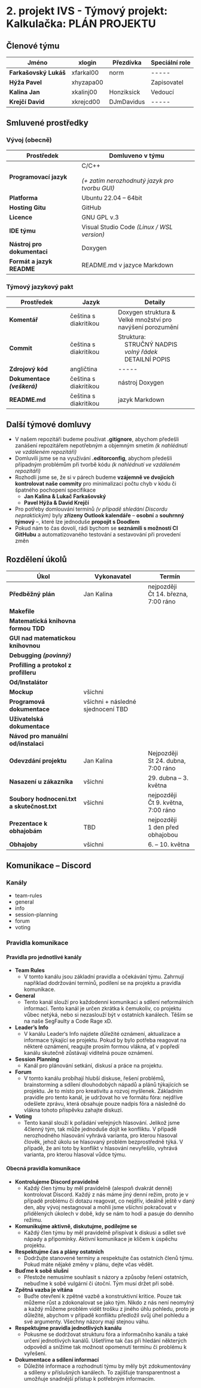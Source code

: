 # 2. projekt IVS - Týmový projekt: Kalkulačka: PLÁN PROJEKTU

## Členové týmu

| **Jméno** | **xlogin** | **Přezdívka** | **Speciální role** |
| --- | --- | --- | --- |
| **Farkašovský Lukáš** | xfarkal00 | norm | \----- |
| **Hýža Pavel** | xhyzapa00 |     | Zapisovatel |
| **Kalina Jan** | xkalinj00 | Honziksick | Vedoucí |
| **Krejčí David** | xkrejcd00 | DJmDavidus | \----- |

## Smluvené prostředky

### Vývoj (obecně)

| **Prostředek** | **Domluveno v týmu** |
| --- | --- |
| **Programovací jazyk** | C/C++<br><br>_(+ zatím nerozhodnutý jazyk pro tvorbu GUI)_ |
| **Platforma** | Ubuntu 22.04 – 64bit |
| **Hosting Gitu** | GitHub |
| **Licence** | GNU GPL v.3 |
| **IDE týmu** | Visual Studio Code _(Linux / WSL version)_ |
| **Nástroj pro dokumentaci** | Doxygen |
| **Formát a jazyk README** | README.md v jazyce Markdown |

### Týmový jazykový pakt

| **Prostředek** | **Jazyk** | **Detaily** |
| --- | --- | --- |
| **Komentář** | čeština s diakritikou | Doxygen struktura &<br>Velké množství pro navýšení porozumění |
| **Commit** | čeština s diakritikou | Struktura:  <br>&nbsp;&nbsp;&nbsp;&nbsp;STRUČNÝ NADPIS  <br>&nbsp;&nbsp;&nbsp;&nbsp;_volný řádek_  <br>&nbsp;&nbsp;&nbsp;&nbsp;DETAILNÍ POPIS |
| **Zdrojový kód** | angličtina | \----- |
| **Dokumentace _(veškerá)_** | čeština s diakritikou | nástroj Doxygen |
| **README.md** | čeština s diakritikou | jazyk Markdown |

## Další týmové domluvy

- V našem repozitáři budeme používat **.gitignore**, abychom předešli zanášení repozitářem nepotřebným a objemným smetím _(k nahlédnutí ve vzdáleném repozitáři)_
- Domluvili jsme se na využívání **.editorconfig**, abychom předešli případným problémům při tvorbě kódu _(k nahlédnutí ve vzdáleném repozitáři)_
- Rozhodli jsme se, že si v párech budeme **vzájemně ve dvojicích kontrolovat naše commity** pro minimalizaci počtu chyb v kódu či špatného pochopení specifikace
  - **Jan Kalina & Lukač Farkašovský**
  - **Pavel Hýža & David Krejčí**
- Pro potřeby domlouvání termínů _(v případě shledání Discordu nepraktickým)_ byly **zřízeny Outlook kalendáře** – **osobní** a **souhrnný týmový** –, které lze jednoduše **propojit s Doodlem**
- Pokud nám to čas dovolí, rádi bychom se **seznámili s možností CI GitHubu** a automatizovaného testování a sestavování při provedení změn

## Rozdělení úkolů

| **Úkol** | **Vykonavatel** | **Termín** |
| --- | --- | --- |
| **Předběžný plán** | Jan Kalina | nejpozději  <br>Čt 14. března, 7:00 ráno |
| **Makefile** |     |     |
| **Matematická knihovna formou TDD** |     |     |
| **GUI nad matematickou knihovnou** |     |     |
| **Debugging _(povinný)_** |     |     |
| **Profilling a protokol z profilleru** |     |     |
| **Od/Instalátor** |     |     |
| **Mockup** | všichni |     |
| **Programová dokumentace** | všichni + následné sjednocení TBD |     |
| **Uživatelská dokumentace** |     |     |
| **Návod pro manuální od/instalaci** |     |     |
| **Odevzdání projektu** | Jan Kalina | Nejpozději  <br>St 24. dubna, 7:00 ráno |
| **Nasazení u zákazníka** | všichni | 29\. dubna – 3. května |
| **Soubory hodnoceni.txt a skutečnost.txt** | všichni | nejpozději  <br>Čt 9. května, 7:00 ráno |
| **Prezentace k obhajobám** | TBD | nejpozději  <br>1 den před obhajobou |
| **Obhajoby** | všichni | 6\. – 10. května |

## Komunikace – Discord

### Kanály

- team-rules
- general
- info
- session-planning
- forum
- voting

### Pravidla komunikace

#### Pravidla pro jednotlivé kanály

- **Team Rules**
  - V tomto kanálu jsou základní pravidla a očekávání týmu. Zahrnují například dodržování termínů, podílení se na projektu a pravidla komunikace.
- **General**
  - Tento kanál slouží pro každodenní komunikaci a sdílení neformálních informací. Tento kanál je určen zkrátka k čemukoliv, co projektu vůbec netýká, nebo si nezaslouží být v ostatních kanálech. Těším se na naše SegFaulty a Code Rage xD.
- **Leader’s Info**
  - V kanálu Leader‘s Info najdete důležité oznámení, aktualizace a informace týkající se projektu. Pokud by bylo potřeba reagovat na některé oznámení, reagujte prosím formou vlákna, ať v popředí kanálu skutečně zůstávají viditelná pouze oznámení.
- **Session Planning**
  - Kanál pro plánování setkání, diskusí a práce na projektu.
- **Forum**
  - V tomto kanálu probíhají hlubší diskuse, řešení problémů, brainstorming a sdílení dlouhodobých nápadů a plánů týkajících se projektu. Je to místo pro kreativitu a rozvoj myšlenek. Základním pravidle pro tento kanál, je udržovat ho ve formátu fóra: nejdříve odešlete zprávu, která obsahuje pouze nadpis fóra a následně do vlákna tohoto příspěvku zahajte diskuzi.
- **Voting**
  - Tento kanál slouží k pořádání veřejných hlasování. Jelikož jsme 4členný tým, tak může jednoduše dojít ke konfliktu. V případě nerozhodného hlasování vyhrává varianta, pro kterou hlasoval člověk, jehož úkolu se hlasovaný problém bezprostředně týká. V případě, že ani toto by konflikt v hlasování nevyřešilo, vyhrává varianta, pro kterou hlasoval vůdce týmu.

#### Obecná pravidla komunikace

- **Kontrolujeme Discord pravidelně**
  - Každý člen týmu by měl pravidelně (alespoň dvakrát denně) kontrolovat Discord. Každý z nás máme jiný denní režim, proto je v případě problému či dotazu reagovat, co nejdřív, ideálně ještě v daný den, aby vývoj nestagnoval a mohli jsme všichni pokračovat v přidělených úkolech v době, kdy se nám to hodí a pasuje do denního režimu.
- **Komunikujme aktivně, diskutujme, podílejme se**
  - Každý člen týmu by měl pravidelně přispívat k diskusi a sdílet své nápady a připomínky. Aktivní komunikace je klíčem k úspěchu projektu.
- **Respektujme čas a plány ostatních**
  - Dodržujte stanovené termíny a respektujte čas ostatních členů týmu. Pokud máte nějaké změny v plánu, dejte včas vědět.
- **Buďme k sobě slušní**
  - Přestože nemusíme souhlasit s názory a způsoby řešení ostatních, nebuďme k sobě vulgární či útoční. Tým musí držet při sobě.
- **Zpětná vazba je vítána**
  - Buďte otevření k zpětné vazbě a konstruktivní kritice. Pouze tak můžeme růst a zdokonalovat se jako tým. Nikdo z nás není neomylný a každý můžeme problém vidět trošku z jiného úhlu pohledu, proto je důležité, abychom v případě konfliktu předložil svůj úhel pohledu a své argumenty. Všechny názory mají stejnou váhu.
- **Respektujme pravidla jednotlivých kanálu**
  - Pokusme se dodržovat strukturu fóra a informačního kanálu a také určení jednotlivých kanálů. Ušetříme tak čas při hledání některých odpovědí a snížíme tak možnost opomenutí termínu či problému k vyřešení.
- **Dokumentace a sdílení informací**
  - Důležité informace a rozhodnutí týmu by měly být zdokumentovány a sdíleny v příslušných kanálech. To zajišťuje transparentnost a umožňuje snadnější přístup k potřebným informacím.